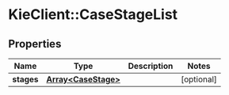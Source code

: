 # KieClient::CaseStageList

## Properties
Name | Type | Description | Notes
------------ | ------------- | ------------- | -------------
**stages** | [**Array&lt;CaseStage&gt;**](CaseStage.md) |  | [optional] 


